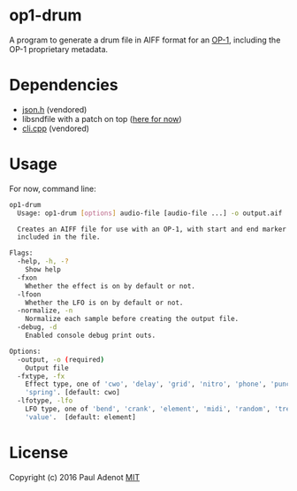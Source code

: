 # op1-drum

A program to generate a drum file in AIFF format for an
[OP-1](https://www.teenageengineering.com/products/op-1), including the OP-1
proprietary metadata.

# Dependencies

- [json.h](https://github.com/nlohmann/json) (vendored)
- libsndfile with a patch on top ([here for now](http://github.com/padenot/libsndfile))
- [cli.cpp](https://github.com/KoltesDigital/cli.cpp) (vendored)

# Usage

For now, command line:

```sh
op1-drum
  Usage: op1-drum [options] audio-file [audio-file ...] -o output.aif

  Creates an AIFF file for use with an OP-1, with start and end marker
  included in the file.

Flags:
  -help, -h, -?
    Show help
  -fxon
    Whether the effect is on by default or not.
  -lfoon
    Whether the LFO is on by default or not.
  -normalize, -n
    Normalize each sample before creating the output file.
  -debug, -d
    Enabled console debug print outs.

Options:
  -output, -o (required)
    Output file
  -fxtype, -fx
    Effect type, one of 'cwo', 'delay', 'grid', 'nitro', 'phone', 'punch' or
    'spring'. [default: cwo]
  -lfotype, -lfo
    LFO type, one of 'bend', 'crank', 'element', 'midi', 'random', 'tremolo',
    'value'.  [default: element]
  ```

# License

Copyright (c) 2016 Paul Adenot
[MIT](https://opensource.org/licenses/MIT)
